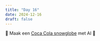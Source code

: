 ```yaml
---
title: "Day 16"
date: 2024-12-16
draft: false
---
```


🎁 Maak een [Coca Cola snowglobe](https://www.coca-cola.com/us/en/offerings/christmas/createrealmagic) met AI 🥤

